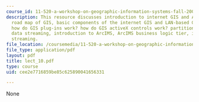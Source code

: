 ```yaml
---
course_id: 11-520-a-workshop-on-geographic-information-systems-fall-2005
description: This resource discusses introduction to internet GIS and ArcIMS, the
  road map of GIS, basic components of the internet GIS and LAN-based GIS programs,
  how do GIS plug-ins work? how do GIS activeX controls work? partition point for
  data streaming, introduction to ArcIMS, ArcIMS business logic tier, internet feature
  streaming.
file_location: /coursemedia/11-520-a-workshop-on-geographic-information-systems-fall-2005/cee2e7716859be85c625890041656331_lect_10.pdf
file_type: application/pdf
layout: pdf
title: lect_10.pdf
type: course
uid: cee2e7716859be85c625890041656331

---
```

None